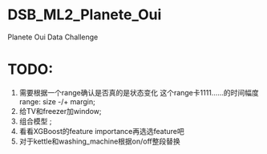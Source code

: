 # DSB_ML2_Planete_Oui
Planete Oui Data Challenge

# TODO:
1. 需要根据一个range确认是否真的是状态变化 这个range卡1111……的时间幅度 range: size -/+ margin;
2. 给TV和freezer加window;
3. 组合模型 ;
4. 看看XGBoost的feature importance再选选feature吧
5. 对于kettle和washing_machine根据on/off整段替换
